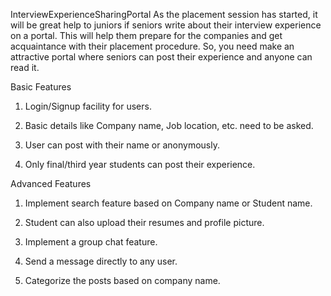 InterviewExperienceSharingPortal
As the placement session has started, it will be great help to juniors if seniors write about their interview experience on a portal. This will help them prepare for the companies and get acquaintance with their placement procedure. So, you need make an attractive portal where seniors can post their experience and anyone can read it.

Basic Features

1. Login/Signup facility for users.

2. Basic details like Company name, Job location, etc. need to be asked.

3. User can post with their name or anonymously.

4. Only final/third year students can post their experience.

Advanced Features

1. Implement search feature based on Company name or Student name.

2. Student can also upload their resumes and profile picture.

3. Implement a group chat feature.

4. Send a message directly to any user.

5. Categorize the posts based on company name.
